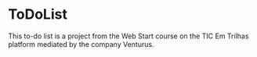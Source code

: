 # ToDoList
This to-do list is a project from the Web Start course on the TIC Em Trilhas platform mediated by the company Venturus.
